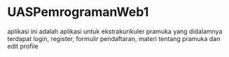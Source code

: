 # UASPemrogramanWeb1

aplikasi ini adalah aplikasi untuk ekstrakurikuler pramuka yang didalamnya terdapat login, register, formulir pendaftaran, materi tentang pramuka dan edit profile
